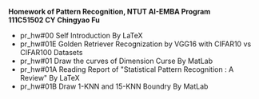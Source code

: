 **Homework of Pattern Recognition, NTUT AI-EMBA Program**  <br>
**111C51502 CY Chingyao Fu** <br>
- pr_hw#00  Self Introduction By LaTeX  <br>
- pr_hw#01E Golden Retriever Recognization by VGG16 with CIFAR10 vs CIFAR100 Datasets  <br>
- pr_hw#01  Draw the curves of Dimension Curse By MatLab  <br>
- pr_hw#01A Reading Report of "Statistical Pattern Recognition : A Review" By LaTeX  <br>
- pr_hw#01B Draw 1-KNN and 15-KNN Boundry By MatLab  <br>
